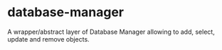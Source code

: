 database-manager
================

A wrapper/abstract layer of Database Manager allowing to add, select, update and remove objects.
